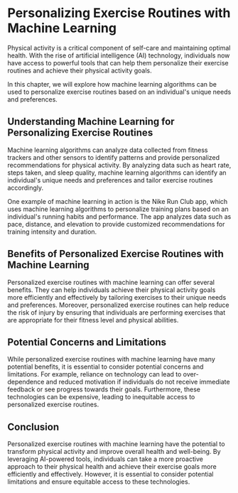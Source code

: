 Personalizing Exercise Routines with Machine Learning
====================================================================================================

Physical activity is a critical component of self-care and maintaining optimal health. With the rise of artificial intelligence (AI) technology, individuals now have access to powerful tools that can help them personalize their exercise routines and achieve their physical activity goals.

In this chapter, we will explore how machine learning algorithms can be used to personalize exercise routines based on an individual's unique needs and preferences.

Understanding Machine Learning for Personalizing Exercise Routines
------------------------------------------------------------------

Machine learning algorithms can analyze data collected from fitness trackers and other sensors to identify patterns and provide personalized recommendations for physical activity. By analyzing data such as heart rate, steps taken, and sleep quality, machine learning algorithms can identify an individual's unique needs and preferences and tailor exercise routines accordingly.

One example of machine learning in action is the Nike Run Club app, which uses machine learning algorithms to personalize training plans based on an individual's running habits and performance. The app analyzes data such as pace, distance, and elevation to provide customized recommendations for training intensity and duration.

Benefits of Personalized Exercise Routines with Machine Learning
----------------------------------------------------------------

Personalized exercise routines with machine learning can offer several benefits. They can help individuals achieve their physical activity goals more efficiently and effectively by tailoring exercises to their unique needs and preferences. Moreover, personalized exercise routines can help reduce the risk of injury by ensuring that individuals are performing exercises that are appropriate for their fitness level and physical abilities.

Potential Concerns and Limitations
----------------------------------

While personalized exercise routines with machine learning have many potential benefits, it is essential to consider potential concerns and limitations. For example, reliance on technology can lead to over-dependence and reduced motivation if individuals do not receive immediate feedback or see progress towards their goals. Furthermore, these technologies can be expensive, leading to inequitable access to personalized exercise routines.

Conclusion
----------

Personalized exercise routines with machine learning have the potential to transform physical activity and improve overall health and well-being. By leveraging AI-powered tools, individuals can take a more proactive approach to their physical health and achieve their exercise goals more efficiently and effectively. However, it is essential to consider potential limitations and ensure equitable access to these technologies.
